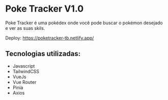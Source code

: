 # Poke Tracker V1.0
Poke Tracker é uma pokédex onde você pode buscar o pokémon desejado e ver as suas skils.

Deploy: https://poketracker-tb.netlify.app/
## Tecnologias utilizadas:
  - Javascript
  - TailwindCSS
  - VueJs
  - Vue Router
  - Pinia
  - Axios
